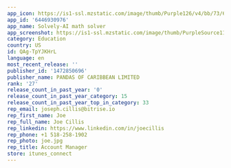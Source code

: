 ```yaml
---
app_icon: https://is1-ssl.mzstatic.com/image/thumb/Purple126/v4/bb/73/6e/bb736edf-602e-9930-ff5c-28463e9b6380/AppIcon-0-0-1x_U007ephone-0-10-0-85-220.png/1024x1024bb.png
app_id: '6446930976'
app_name: Solvely-AI math solver
app_screenshot: https://is1-ssl.mzstatic.com/image/thumb/PurpleSource116/v4/17/75/dd/1775dd3e-404d-7df8-fc8a-c94b3e4f6cb3/b398acbd-9060-4ec7-859a-d441696d77a0_FEATURES-AS-DARKver.3-EN-1284-01.jpg/1284x2778bb.png
category: Education
country: US
id: QAg-TpYJKHrL
language: en
most_recent_release: ''
publisher_id: '1472850696'
publisher_name: PANDAS OF CARIBBEAN LIMITED
rank: '27'
release_count_in_past_year: '0'
release_count_in_past_year_category: 15
release_count_in_past_year_top_in_category: 33
rep_email: joseph.cillis@bitrise.io
rep_first_name: Joe
rep_full_name: Joe Cillis
rep_linkedin: https://www.linkedin.com/in/joecillis
rep_phone: +1 518-258-1902
rep_photo: joe.jpg
rep_title: Account Manager
store: itunes_connect
---
```

